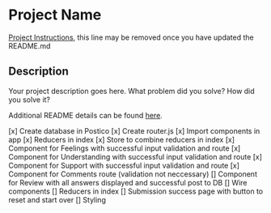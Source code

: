 # Project Name

[Project Instructions](./INSTRUCTIONS.md), this line may be removed once you have updated the README.md

## Description

Your project description goes here. What problem did you solve? How did you solve it?

Additional README details can be found [here](https://github.com/PrimeAcademy/readme-template/blob/master/README.md).

[x] Create database in Postico
[x] Create router.js
[x] Import components in app
[x] Reducers in index
[x] Store to combine reducers in index
[x] Component for Feelings with successful input validation and route
[x] Component for Understanding with successful input validation and route
[x] Component for Support with successful input validation and route
[x] Component for Comments route (validation not neccessary)
[] Component for Review with all answers displayed and successful post to DB
[] Wire components
[] Reducers in index
[] Submission success page with button to reset and start over
[] Styling
